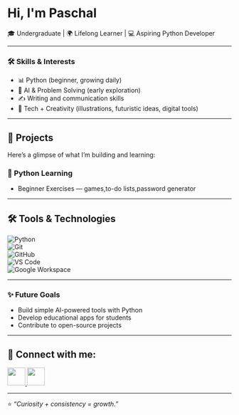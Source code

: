 #  Hi, I'm Paschal  

🎓 Undergraduate | 🌍 Lifelong Learner | 💻 Aspiring Python Developer  

---

### 🛠 Skills & Interests  
- 📊 Python (beginner, growing daily)    
- 🧠 AI & Problem Solving (early exploration)  
- ✍️ Writing and communication skills 
- 🎨 Tech + Creativity (illustrations, futuristic ideas, digital tools)  

---

## 📂 Projects  
Here’s a glimpse of what I’m building and learning:  

### 🔹 Python Learning  
- Beginner Exercises — games,to-do lists,password generator 

---
## 🛠️ Tools & Technologies  

![Python](https://img.shields.io/badge/Python-3776AB?style=for-the-badge&logo=python&logoColor=white)  
![Git](https://img.shields.io/badge/Git-F05032?style=for-the-badge&logo=git&logoColor=white)  
![GitHub](https://img.shields.io/badge/GitHub-181717?style=for-the-badge&logo=github&logoColor=white)  
![VS Code](https://img.shields.io/badge/VS%20Code-0078d7?style=for-the-badge&logo=visual-studio-code&logoColor=white)  
![Google Workspace](https://img.shields.io/badge/Google%20Workspace-4285F4?style=for-the-badge&logo=google&logoColor=white)

---

### ✨️ Future Goals  
- Build simple AI-powered tools with Python  
- Develop educational apps for students  
- Contribute to open-source projects  

---
<h2> 🤳 Connect with me:</h2>
<a href="https://www.linkedin.com/in/paschal-chigbo-20t24" target="_blank">
  <img src="https://img.icons8.com/color/48/000000/linkedin.png" width="40" height="40"/>
</a>

<a href="mailto:chigbopaschal20@gmail.com">
  <img src="https://img.icons8.com/color/48/000000/gmail-new.png" width="40" height="40"/>
</a>

---

⭐️ *“Curiosity + consistency = growth.”*